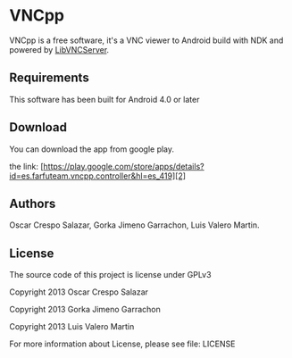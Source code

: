 VNCpp
=====

VNCpp is a free software, it's a VNC viewer to Android build with NDK and powered by [LibVNCServer][1].

Requirements
------------

This software has been built for Android 4.0 or later

Download
--------

You can download the app from google play.

the link: [https://play.google.com/store/apps/details?id=es.farfuteam.vncpp.controller&hl=es_419][2]


Authors
-------

Oscar Crespo Salazar, Gorka Jimeno Garrachon, Luis Valero Martin.

License
-------

The source code of this project is license under GPLv3

Copyright 2013 Oscar Crespo Salazar

Copyright 2013 Gorka Jimeno Garrachon

Copyright 2013 Luis Valero Martin

For more information about License, please see file: LICENSE




[1]: http://libvncserver.sourceforge.net/
[2]: https://play.google.com/store/apps/details?id=es.farfuteam.vncpp.controller&hl=es_419
